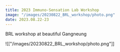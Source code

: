 ```yaml
---
title: 2023 Immuno-Sensation Lab Workshop
image: "/images/20230822_BRL_workshop/photo.png"
date: 2023.08.22-23
---
```


BRL workshop at beautiful Gangneung

![["/images/20230822_BRL_workshop/photo.png"]]